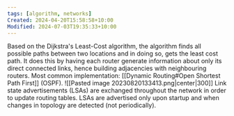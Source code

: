 ```yaml
---
tags: [algorithm, networks]
Created: 2024-04-20T15:58:58+10:00
Modified: 2024-07-03T19:35:33+10:00
---
```

Based on the Dijkstra's Least-Cost algorithm, the algorithm finds all possible paths between two locations and in doing so, gets the least cost path. It does this by having each router generate information about only its direct connected links, hence building adjacencies with neighbouring routers. Most common implementation: [[Dynamic Routing#Open Shortest Path First]] (OSPF).
![[Pasted image 20230820133413.png|center|300]]
Link state advertisements (LSAs) are exchanged throughout the network in order to update routing tables. LSAs are advertised only upon startup and when changes in topology are detected (not periodically).